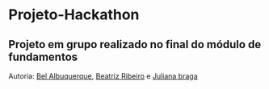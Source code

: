 # Projeto-Hackathon

Projeto em grupo realizado no final do módulo de fundamentos
--------

Autoria: [Bel Albuquerque](https://github.com/Bel-Albuquerque), [Beatriz Ribeiro](https://github.com/bearibeiroa) e [Juliana braga](https://github.com/JulianaBraga)
